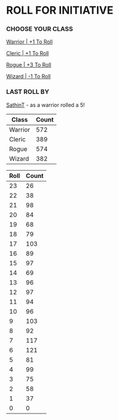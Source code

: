 # ROLL FOR INITIATIVE
### CHOOSE YOUR CLASS

[Warrior | +1 To Roll](https://github.com/benjaminsampica/benjaminsampica/issues/new?title=roll%7Cwarrior&body=Just+click+%27Submit+new+issue%27.)

[Cleric | +1 To Roll](https://github.com/benjaminsampica/benjaminsampica/issues/new?title=roll%7Ccleric&body=Just+click+%27Submit+new+issue%27.)

[Rogue | +3 To Roll](https://github.com/benjaminsampica/benjaminsampica/issues/new?title=roll%7Crogue&body=Just+click+%27Submit+new+issue%27.)

[Wizard | -1 To Roll](https://github.com/benjaminsampica/benjaminsampica/issues/new?title=roll%7Cwizard&body=Just+click+%27Submit+new+issue%27.)
### LAST ROLL BY
[SathinT](https://www.github.com/SathinT) - as a warrior rolled a 5!

|Class|Count|
|-|-|
|Warrior|572|
|Cleric|389|
|Rogue|574|
|Wizard|382|

|Roll|Count|
|-|-|
|23|26
|22|38
|21|98
|20|84
|19|68
|18|79
|17|103
|16|89
|15|97
|14|69
|13|96
|12|97
|11|94
|10|96
|9|103
|8|92
|7|117
|6|121
|5|81
|4|99
|3|75
|2|58
|1|37
|0|0
